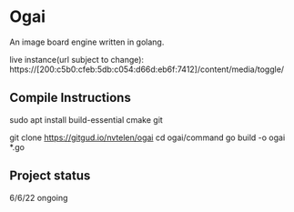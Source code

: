 # Ogai

An image board engine written in golang. 

live instance(url subject to change):
https://[200:c5b0:cfeb:5db:c054:d66d:eb6f:7412]/content/media/toggle/

## Compile Instructions
sudo apt install build-essential cmake git

<!-- Compile the latest version of Go -->

git clone https://gitgud.io/nvtelen/ogai
cd ogai/command
go build -o ogai *.go

## Project status
6/6/22
ongoing
